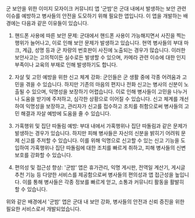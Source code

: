 군 보안을 위한 이미지 모자이크 커뮤니티 앱 '군밤'은 군대 내에서 발생하는 보안 관련 이슈를 예방하고 병사들의 안전을 도모하기 위해 필요한 앱입니다. 이 앱을 개발하는 배경에는 다음과 같은 이유들이 있습니다.

1. 핸드폰 사용에 따른 보안 문제:
군대에서 핸드폰 사용이 가능해지면서 사진을 찍는 행위가 늘어나고, 이로 인해 보안 문제가 발생하고 있습니다. 현역 병사들의 부대 마크, 계급, 성명 등과 군 차량의 번호판이 사진에 노출되는 경우가 많습니다. 이러한 보안사고는 고의적이든 실수로든 발생할 수 있으며, 카메라 관련 이슈에 대한 인지 부족이나 교육의 부재로 인해 발생하기도 합니다.

2. 자살 및 고민 예방을 위한 신고 체계 강화:
군인들은 군 생활 중에 각종 어려움과 고민을 겪을 수 있습니다. 하지만 기존의 마음의 편지나 전화 신고는 병사의 신분이 노출될 수 있으며, 익명성을 보장하기 어렵습니다. 이로 인해 병사들이 고민을 나누거나 도움을 받기에 주저하고, 심각한 상황으로 이어질 수 있습니다. 신고 체계를 개선하여 익명성을 보장하고, 관리자가 신고를 접수하고 조치를 취함으로써 병사들의 고민 해결과 자살 예방에 도움을 줄 수 있습니다.

3. 가혹행위 및 집단 따돌림 예방:
부대 내에서 가혹행위나 집단 따돌림과 같은 문제가 발생하는 경우가 있습니다. 하지만 피해 병사들은 자신의 신분을 밝히기 어려워 문제 신고를 주저할 수 있습니다. 이를 위해 익명으로 신고할 수 있는 신고 기능을 도입하여 가혹행위나 집단 따돌림에 대한 조치를 빠르게 취하고, 피해 병사들의 신변 보호를 강화할 수 있습니다.

4. 편의성 및 접근성 향상:
'군밤' 앱은 휴가관리, 익명 게시판, 전역일 계산기, 게시글 추천 기능 등 다양한 서비스를 제공함으로써 병사들의 편의성과 앱 접근성을 높입니다. 이를 통해 병사들은 각종 정보를 빠르게 얻고, 소통과 커뮤니티 활동을 활발히 할 수 있습니다.

위와 같은 배경에서 '군밤' 앱은 군대 내 보안 강화, 병사들의 안전과 신뢰 증진을 위한 필요한 서비스로서 개발되었습니다.

